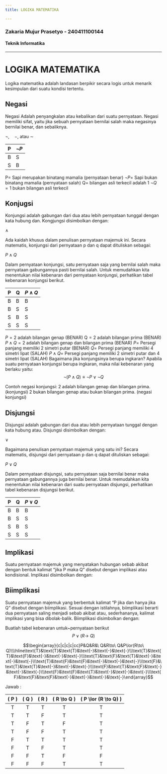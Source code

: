 ```yaml
---
title: LOGIKA MATEMATIKA

---
```


### Zakaria Mujur Prasetyo - 240411100144
#### Teknik Informatika
---
# LOGIKA MATEMATIKA
Logika matematika adalah landasan berpikir secara logis untuk menarik kesimpulan dari suatu kondisi tertentu.
## Negasi 
Negasi Adalah penyangkalan atau kebalikan dari suatu pernyataan. Negasi memiliki sifat, yaitu jika sebuah pernyataan bernilai salah maka negasinya bernilai benar, dan sebaliknya.

$\neg, \quad-$, atau $\sim$

 | P |     $\neg P$
| -------- | -------- | 
| B     |     S     |
| S     |     B     |

$\mathrm{P}=$ Sapi merupakan binatang mamalia (pernyataan benar)
$\neg P=$ Sapi bukan binatang mamalia (pernyataan salah)
$\mathrm{Q}=$ bilangan asli terkecil adalah 1
$\neg Q=1$ bukan bilangan asli terkecil

## Konjugsi

Konjungsi adalah gabungan dari dua atau lebih pernyataan tunggal dengan kata hubung dan. Kongjungsi disimbolkan dengan:

$\wedge$

Ada kaidah khusus dalam penulisan pernyataan majemuk ini. Secara matematis, konjungsi dari pernyataan p dan q dapat dituliskan sebagai:

$P \wedge Q$

Dalam pernyataan konjungsi, satu pernyataan saja yang bernilai salah maka pernyataan gabungannya pasti bernilai salah. Untuk memudahkan kita menentukan nilai kebenaran dari pernyataan konjungsi, perhatikan tabel kebenaran konjungsi berikut.


| P | Q | $P \wedge Q$ |
| -------- | -------- | -------- |
| B     | B     | B     |
| B     | S     | S     |
| S     | B     | S     |
| S     | S     | S     |

$P=2$ adalah bilangan genap (BENAR)
$\mathrm{Q}=2$ adalah bilangan prima (BENAR)
$P \wedge Q=2$ adalah bilangan genap dan bilangan prima (BENAR)
$P=$ Persegi panjang memiliki 2 simetri putar (BENAR)
$Q=$ Persegi panjang memiliki 4 simetri lipat (SALAH)
$P \wedge Q=$ Persegi panjang memiliki 2 simetri putar dan 4 simetri lipat (SALAH)
Bagaimana jika konjungsinya berupa ingkaran? Apabila suatu pernyataan konjungsi berupa ingkaran, maka nilai kebenaran yang berlaku yaitu:
$$
\neg(P \wedge Q) \equiv \neg P \vee \neg Q
$$

Contoh negasi konjungsi:
2 adalah bilangan genap dan bilangan prima. (konjungsi)
2 bukan bilangan genap atau bukan bilangan prima. (negasi konjungsi)
## Disjungsi

Disjungsi adalah gabungan dari dua atau lebih pernyataan tunggal dengan kata hubung atau. Disjungsi disimbolkan dengan:

 $\vee$
 
 Bagaimana penulisan pernyataan majemuk yang satu ini? Secara matematis, disjungsi dari pernyataan p dan q dapat dituliskan sebagai:
 
$P \vee Q$

Dalam pernyataan disjungsi, satu pernyataan saja bernilai benar maka pernyataan gabungannya juga bernilai benar. Untuk memudahkan kita menentukan nilai kebenaran dari suatu pernyataan disjungsi, perhatikan tabel kebenaran disjungsi berikut.

| P | Q | $P \vee Q$ |
| -------- | -------- | -------- |
| B     | B     | B     |
| B     | S     | S     |
| S     | B     | S     |
| S     | S     | S     |
 
## Implikasi

Suatu pernyataan majemuk yang menyatakan hubungan sebab akibat dengan bentuk kalimat “jika P maka Q” disebut dengan implikasi atau kondisional. Implikasi disimbolkan dengan:

## Biimplikasi

Suatu pernyataan majemuk yang berbentuk kalimat “P jika dan hanya jika Q” disebut dengan biimplikasi. Sesuai dengan istilahnya, biimplikasi berarti dua pernyataan saling menjadi sebab akibat atau, sederhananya, kalimat implikasi yang bisa dibolak-balik. Biimplikasi disimbolkan dengan:






Buatlah tabel kebenaran untuk~pernyataan berikut $$P\lor(R\to\ Q)$$


$$\begin{array}{c|c|c|c|cc}P&Q&R&\ Q&R\to\ Q&P\lor(R\to\ Q)\\\hline\text{Т}&\text{Т}&\text{Т}&\text{-}&\text{-}&\text{-}\\\text{Т}&\text{Т}&\text{F}&\text{-}&\text{-}&\text{-}\\\text{T}&\text{F}&\text{T}&\text{-}&\text{-}&\text{-}\\\text{T}&\text{F}&\text{F}&\text{-}&\text{-}&\text{-}\\\text{F}&\text{T}&\text{T}&\text{-}&\text{-}&\text{-}\\\text{F}&\text{T}&\text{F}&\text{-}&\text{-}&\text{-}\\\text{F}&\text{F}&\text{T}&\text{-}&\text{-}&\text{-}\\\text{F}&\text{F}&\text{F}&\text{-}&\text{-}&\text{-}&\text{-}\end{array}$$


Jawab :


| \( P \) | \( Q \) | \( R \) | \( R \to Q \) | \( P \lor (R \to Q) \) |
|:-------:|:-------:|:-------:|:-------------:|:---------------------:|
|    T    |    T    |    T    |       T       |           T           |
|    T    |    T    |    F    |       T       |           T           |
|    T    |    F    |    T    |       F       |           T           |
|    T    |    F    |    F    |       T       |           T           |
|    F    |    T    |    T    |       T       |           T           |
|    F    |    T    |    F    |       T       |           T           |
|    F    |    F    |    T    |       F       |           F           |
|    F    |    F    |    F    |       T       |           T           |

